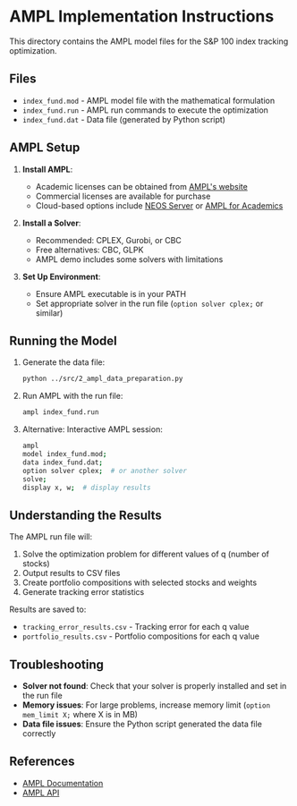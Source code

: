 # AMPL Implementation Instructions

This directory contains the AMPL model files for the S&P 100 index tracking optimization.

## Files

- `index_fund.mod` - AMPL model file with the mathematical formulation
- `index_fund.run` - AMPL run commands to execute the optimization
- `index_fund.dat` - Data file (generated by Python script)

## AMPL Setup

1. **Install AMPL**:
   - Academic licenses can be obtained from [AMPL's website](https://ampl.com/try-ampl/download-a-free-demo/)
   - Commercial licenses are available for purchase
   - Cloud-based options include [NEOS Server](https://neos-server.org/neos/) or [AMPL for Academics](https://ampl.com/products/ampl-for-academics/)

2. **Install a Solver**:
   - Recommended: CPLEX, Gurobi, or CBC
   - Free alternatives: CBC, GLPK
   - AMPL demo includes some solvers with limitations

3. **Set Up Environment**:
   - Ensure AMPL executable is in your PATH
   - Set appropriate solver in the run file (`option solver cplex;` or similar)

## Running the Model

1. Generate the data file:
   ```bash
   python ../src/2_ampl_data_preparation.py
   ```

2. Run AMPL with the run file:
   ```bash
   ampl index_fund.run
   ```

3. Alternative: Interactive AMPL session:
   ```bash
   ampl
   model index_fund.mod;
   data index_fund.dat;
   option solver cplex;  # or another solver
   solve;
   display x, w;  # display results
   ```

## Understanding the Results

The AMPL run file will:
1. Solve the optimization problem for different values of q (number of stocks)
2. Output results to CSV files
3. Create portfolio compositions with selected stocks and weights
4. Generate tracking error statistics

Results are saved to:
- `tracking_error_results.csv` - Tracking error for each q value
- `portfolio_results.csv` - Portfolio compositions for each q value

## Troubleshooting

- **Solver not found**: Check that your solver is properly installed and set in the run file
- **Memory issues**: For large problems, increase memory limit (`option mem_limit X;` where X is in MB)
- **Data file issues**: Ensure the Python script generated the data file correctly

## References

- [AMPL Documentation](https://ampl.com/resources/the-ampl-book/)
- [AMPL API](https://ampl.com/api/)
